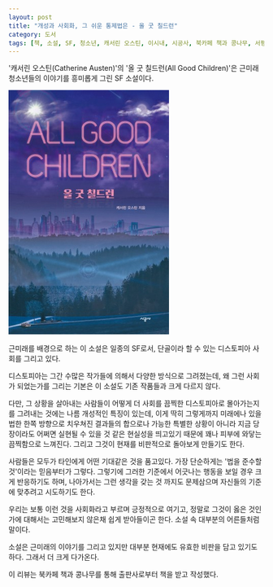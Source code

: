 ```yaml
---
layout: post
title: "개성과 사회화, 그 쉬운 통제법은 - 올 굿 칠드런"
category: 도서
tags: [책, 소설, SF, 청소년, 캐서린 오스틴, 이시내, 시공사, 북카페 책과 콩나무, 서평]
---
```


'캐서린 오스틴(Catherine Austen)'의
'올 굿 칠드런(All Good Children)'은
근미래 청소년들의 이야기를 흥미롭게 그린 SF 소설이다.

![표지](/images/book/all-good-children-book-h480.jpg)

근미래를 배경으로 하는 이 소설은 일종의 SF로서,
단골이라 할 수 있는 디스토피아 사회를 그리고 있다.

디스토피아는 그간 수많은 작가들에 의해서 다양한 방식으로 그려졌는데,
왜 그런 사회가 되었는가를 그리는 기본은 이 소설도 기존 작품들과 크게 다르지 않다.

다만, 그 상황을 살아내는 사람들이 어떻게 더 사회를 끔찍한 디스토피아로 몰아가는지를 그려내는 것에는 나름 개성적인 특징이 있는데,
이게 딱히 그렇게까지 미래에나 있을법한
한쪽 방향으로 치우쳐진 결과들의 합으로나 가능한 특별한 상황이 아니라
지금 당장이라도 어쩌면 실현될 수 있을 것 같은 현실성을 띄고있기 때문에
꽤나 피부에 와닿는 끔찍함으로 느껴진다.
그리고 그것이 현재를 비판적으로 돌아보게 만들기도 한다.

사람들은 모두가 타인에게 어떤 기대같은 것을 품고있다.
가장 단순하게는 '법을 준수할 것'이라는 믿음부터가 그렇다.
그렇기에 그러한 기준에서 어긋나는 행동을 보일 경우 크게 반응하기도 하며,
나아가서는 그런 생각을 갖는 것 까지도 문제삼으며
자신들의 기준에 맞추려고 시도하기도 한다.

우리는 보통 이런 것을 사회화라고 부르며 긍정적으로 여기고,
정말로 그것이 옳은 것인가에 대해서는 고민해보지 않은채
쉽게 받아들이곤 한다.
소설 속 대부분의 어른들처럼 말이다.

소설은 근미래의 이야기를 그리고 있지만
대부분 현재에도 유효한 비판을 담고 있기도 하다.
그래서 더 크게 다가온다.



<div class="im im-info">
이 리뷰는 북카페 책과 콩나무를 통해 출판사로부터 책을 받고 작성했다.
</div>
